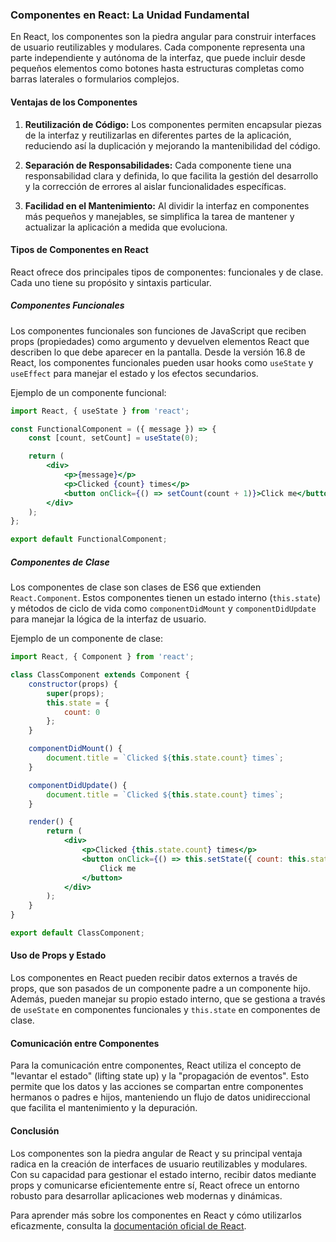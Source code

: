 ### Componentes en React: La Unidad Fundamental

En React, los componentes son la piedra angular para construir interfaces de usuario reutilizables y modulares. Cada componente representa una parte independiente y autónoma de la interfaz, que puede incluir desde pequeños elementos como botones hasta estructuras completas como barras laterales o formularios complejos.

#### Ventajas de los Componentes

1. **Reutilización de Código:** Los componentes permiten encapsular piezas de la interfaz y reutilizarlas en diferentes partes de la aplicación, reduciendo así la duplicación y mejorando la mantenibilidad del código.

2. **Separación de Responsabilidades:** Cada componente tiene una responsabilidad clara y definida, lo que facilita la gestión del desarrollo y la corrección de errores al aislar funcionalidades específicas.

3. **Facilidad en el Mantenimiento:** Al dividir la interfaz en componentes más pequeños y manejables, se simplifica la tarea de mantener y actualizar la aplicación a medida que evoluciona.

#### Tipos de Componentes en React

React ofrece dos principales tipos de componentes: funcionales y de clase. Cada uno tiene su propósito y sintaxis particular.

##### Componentes Funcionales

Los componentes funcionales son funciones de JavaScript que reciben props (propiedades) como argumento y devuelven elementos React que describen lo que debe aparecer en la pantalla. Desde la versión 16.8 de React, los componentes funcionales pueden usar hooks como `useState` y `useEffect` para manejar el estado y los efectos secundarios.

Ejemplo de un componente funcional:

```jsx
import React, { useState } from 'react';

const FunctionalComponent = ({ message }) => {
    const [count, setCount] = useState(0);

    return (
        <div>
            <p>{message}</p>
            <p>Clicked {count} times</p>
            <button onClick={() => setCount(count + 1)}>Click me</button>
        </div>
    );
};

export default FunctionalComponent;
```

##### Componentes de Clase

Los componentes de clase son clases de ES6 que extienden `React.Component`. Estos componentes tienen un estado interno (`this.state`) y métodos de ciclo de vida como `componentDidMount` y `componentDidUpdate` para manejar la lógica de la interfaz de usuario.

Ejemplo de un componente de clase:

```jsx
import React, { Component } from 'react';

class ClassComponent extends Component {
    constructor(props) {
        super(props);
        this.state = {
            count: 0
        };
    }

    componentDidMount() {
        document.title = `Clicked ${this.state.count} times`;
    }

    componentDidUpdate() {
        document.title = `Clicked ${this.state.count} times`;
    }

    render() {
        return (
            <div>
                <p>Clicked {this.state.count} times</p>
                <button onClick={() => this.setState({ count: this.state.count + 1 })}>
                    Click me
                </button>
            </div>
        );
    }
}

export default ClassComponent;

```


#### Uso de Props y Estado

Los componentes en React pueden recibir datos externos a través de props, que son pasados de un componente padre a un componente hijo. Además, pueden manejar su propio estado interno, que se gestiona a través de `useState` en componentes funcionales y `this.state` en componentes de clase.

#### Comunicación entre Componentes

Para la comunicación entre componentes, React utiliza el concepto de "levantar el estado" (lifting state up) y la "propagación de eventos". Esto permite que los datos y las acciones se compartan entre componentes hermanos o padres e hijos, manteniendo un flujo de datos unidireccional que facilita el mantenimiento y la depuración.

#### Conclusión

Los componentes son la piedra angular de React y su principal ventaja radica en la creación de interfaces de usuario reutilizables y modulares. Con su capacidad para gestionar el estado interno, recibir datos mediante props y comunicarse eficientemente entre sí, React ofrece un entorno robusto para desarrollar aplicaciones web modernas y dinámicas.

Para aprender más sobre los componentes en React y cómo utilizarlos eficazmente, consulta la [documentación oficial de React](https://reactjs.org).
